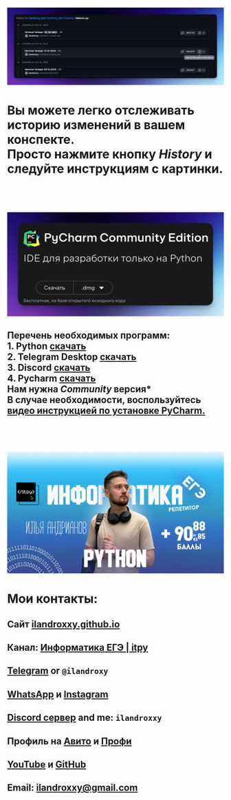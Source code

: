 ![git.png](photo%2Fgit.png)
# Вы можете легко отслеживать историю изменений в вашем конспекте. <br>Просто нажмите кнопку *History* и следуйте инструкциям с картинки.
<br>
<br>
<br>

![download.png](photo%2Fdownload.png)
## Перечень необходимых программ: <br> 1. Python [скачать](www.python.org/downloads/) <br> 2. Telegram Desktop [скачать](telegram.org/) <br>3. Discord [скачать](discord.com/download)<br>4. Pycharm [скачать](www.jetbrains.com/ru-ru/pycharm/download/)<br>Нам нужна *Community* версия*<br>В случае необходимости, воспользуйтесь <br>[видео инструкцией по установке PyCharm.](https://www.youtube.com/watch?v=wquEFeQAjPQ&t=303s)
<br>
<br>
<br>

![my_face.png](photo%2Fmy_face.png)
# Мои контакты:
## Сайт [ilandroxxy.github.io](https://ilandroxxy.github.io/)
## Канал: [Информатика ЕГЭ | itpy](https://t.me/+d5pEzMQLDT1mYTYy)
## [Telegram](t.me/ilandroxxy) or `@ilandroxy`
## [WhatsApp](wa.me/message/JSXJ2NLWTVNFC1) и [Instagram](https://instagram.com/ilandroxxy)
## [Discord сервер](https://discord.gg/Bva5m9yWyE) and me: `ilandroxxy`
## Профиль на [Авито](http://avito.ru/brands/i128751023) и [Профи](https://profi.ru/profile/AndrianovIA10)
## [YouTube](https://youtube.com/@ilandroxy) и  [GitHub](https://github.com/ilandroxxy)
## Email: ilandroxxy@gmail.com






